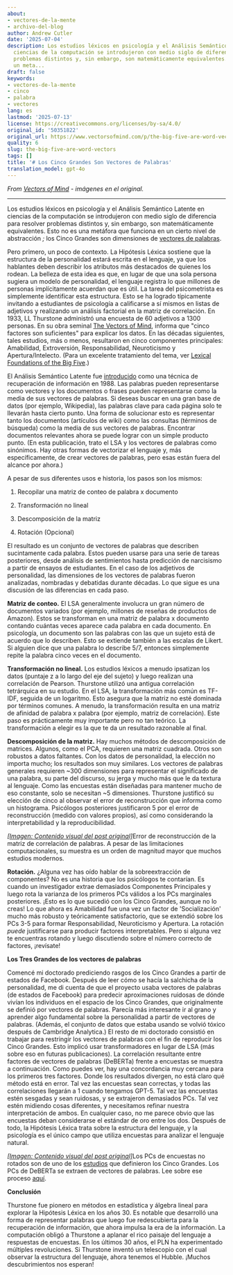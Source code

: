 ```yaml
---
about:
- vectores-de-la-mente
- archivo-del-blog
author: Andrew Cutler
date: '2025-07-04'
description: Los estudios léxicos en psicología y el Análisis Semántico Latente en
  ciencias de la computación se introdujeron con medio siglo de diferencia para resolver
  problemas distintos y, sin embargo, son matemáticamente equivalentes. Esto no es
  un meta...
draft: false
keywords:
- vectores-de-la-mente
- cinco
- palabra
- vectores
lang: es
lastmod: '2025-07-13'
license: https://creativecommons.org/licenses/by-sa/4.0/
original_id: '50351822'
original_url: https://www.vectorsofmind.com/p/the-big-five-are-word-vectors
quality: 6
slug: the-big-five-are-word-vectors
tags: []
title: '# Los Cinco Grandes Son Vectores de Palabras'
translation_model: gpt-4o
---
```


*From [Vectors of Mind](https://www.vectorsofmind.com/p/the-big-five-are-word-vectors) - imágenes en el original.*

---

Los estudios léxicos en psicología y el Análisis Semántico Latente en ciencias de la computación se introdujeron con medio siglo de diferencia para resolver problemas distintos y, sin embargo, son matemáticamente equivalentes. Esto no es una metáfora que funciona en un cierto nivel de abstracción _;_ los Cinco Grandes son dimensiones de [vectores de palabras](https://dzone.com/articles/introduction-to-word-vectors).

Pero primero, un poco de contexto. La Hipótesis Léxica sostiene que la estructura de la personalidad estará escrita en el lenguaje, ya que los hablantes deben describir los atributos más destacados de quienes los rodean. La belleza de esta idea es que, en lugar de que una sola persona sugiera un modelo de personalidad, el lenguaje registra lo que millones de personas implícitamente acuerdan que es útil. La tarea del psicometrista es simplemente identificar esta estructura. Esto se ha logrado típicamente invitando a estudiantes de psicología a calificarse a sí mismos en listas de adjetivos y realizando un análisis factorial en la matriz de correlación. En 1933, LL Thurstone administró una encuesta de 60 adjetivos a 1300 personas. En su obra seminal [The Vectors of Mind](http://psych.colorado.edu/~carey/Courses/PSYC5112/Readings/VectorsOfMind_Thurstone.pdf), informa que "cinco factores son suficientes" para explicar los datos. En las décadas siguientes, tales estudios, más o menos, resultaron en cinco componentes principales: Amabilidad, Extroversión, Responsabilidad, Neuroticismo y Apertura/Intelecto. (Para un excelente tratamiento del tema, ver [Lexical Foundations of the Big Five](https://www.researchgate.net/profile/Boele-Raad-2/publication/282980275_The_Lexical_Foundation_of_the_Big_Five-Factor_Model/links/5626198508aed3d3f137e522/The-Lexical-Foundation-of-the-Big-Five-Factor-Model.pdf).)

El Análisis Semántico Latente fue [introducido](https://dl.acm.org/doi/abs/10.1145/57167.57214?casa_token=ogUyQ6VJeZgAAAAA:ksULYwu-Km_5Ap0wA2ho3tbwzTjsB0tHONfEEMIldNB6PJgkRyM7eFaa7uZ-XZJ3nYo0MbYFeJsBng) como una técnica de recuperación de información en 1988. Las palabras pueden representarse como vectores y los documentos o frases pueden representarse como la media de sus vectores de palabras. Si deseas buscar en una gran base de datos (por ejemplo, Wikipedia), las palabras clave para cada página solo te llevarán hasta cierto punto. Una forma de solucionar esto es representar tanto los documentos (artículos de wiki) como las consultas (términos de búsqueda) como la media de sus vectores de palabras. Encontrar documentos relevantes ahora se puede lograr con un simple producto punto. (En esta publicación, trato el LSA y los vectores de palabras como sinónimos. Hay otras formas de vectorizar el lenguaje y, más específicamente, de crear vectores de palabras, pero esas están fuera del alcance por ahora.)

A pesar de sus diferentes usos e historia, los pasos son los mismos:

  1. Recopilar una matriz de conteo de palabra x documento

  2. Transformación no lineal

  3. Descomposición de la matriz

  4. Rotación (Opcional)

El resultado es un conjunto de vectores de palabras que describen sucintamente cada palabra. Estos pueden usarse para una serie de tareas posteriores, desde análisis de sentimientos hasta predicción de narcisismo a partir de ensayos de estudiantes. En el caso de los adjetivos de personalidad, las dimensiones de los vectores de palabras fueron analizadas, nombradas y debatidas durante décadas. Lo que sigue es una discusión de las diferencias en cada paso.

**Matriz de conteo.** El LSA generalmente involucra un gran número de documentos variados (por ejemplo, millones de reseñas de productos de Amazon). Estos se transforman en una matriz de palabra x documento contando cuántas veces aparece cada palabra en cada documento. En psicología, un documento son las palabras con las que un sujeto está de acuerdo que lo describen. Esto se extiende también a las escalas de Likert. Si alguien dice que una palabra lo describe 5/7, entonces simplemente repite la palabra cinco veces en el documento.

**Transformación no lineal.** Los estudios léxicos a menudo ipsatizan los datos (puntaje z a lo largo del eje del sujeto) y luego realizan una correlación de Pearson. Thurstone utilizó una antigua correlación tetrárquica en su estudio. En el LSA, la transformación más común es TF-IDF, seguida de un logaritmo. Esto asegura que la matriz no esté dominada por términos comunes. A menudo, la transformación resulta en una matriz de afinidad de palabra x palabra (por ejemplo, matriz de correlación). Este paso es prácticamente muy importante pero no tan teórico. La transformación a elegir es la que te da un resultado razonable al final.

**Descomposición de la matriz.** Hay muchos métodos de descomposición de matrices. Algunos, como el PCA, requieren una matriz cuadrada. Otros son robustos a datos faltantes. Con los datos de personalidad, la elección no importa mucho; los resultados son muy similares. Los vectores de palabras generales requieren ~300 dimensiones para representar el significado de una palabra, su parte del discurso, su jerga y mucho más que le da textura al lenguaje. Como las encuestas están diseñadas para mantener mucho de eso constante, solo se necesitan ~5 dimensiones. Thurstone justificó su elección de cinco al observar el error de reconstrucción que informa como un histograma. Psicólogos posteriores justificaron 5 por el error de reconstrucción (medido con valores propios), así como considerando la interpretabilidad y la reproducibilidad.

[*[Imagen: Contenido visual del post original]*](https://substackcdn.com/image/fetch/$s_!Zw-J!,f_auto,q_auto:good,fl_progressive:steep/https%3A%2F%2Fbucketeer-e05bbc84-baa3-437e-9518-adb32be77984.s3.amazonaws.com%2Fpublic%2Fimages%2Fd562c1c2-1576-4fad-896c-52e799d4598b_1600x1066.png)Error de reconstrucción de la matriz de correlación de palabras. A pesar de las limitaciones computacionales, su muestra es un orden de magnitud mayor que muchos estudios modernos.

**Rotación.** ¿Alguna vez has oído hablar de la sobreextracción de componentes? No es una historia que los psicólogos te contarían. Es cuando un investigador extrae demasiados Componentes Principales y luego rota la varianza de los primeros PCs válidos a los PCs marginales posteriores. ¡Esto es lo que sucedió con los Cinco Grandes, aunque no lo creas! Lo que ahora es Amabilidad fue una vez un factor de 'Socialización' mucho más robusto y teóricamente satisfactorio, que se extendió sobre los PCs 3-5 para formar Responsabilidad, Neuroticismo y Apertura. La rotación _puede_ justificarse para producir factores interpretables. Pero si alguna vez te encuentras rotando y luego discutiendo sobre el número correcto de factores, ¡revísate!

**Los Tres Grandes de los vectores de palabras**

Comencé mi doctorado prediciendo rasgos de los Cinco Grandes a partir de estados de Facebook. Después de leer cómo se hacía la salchicha de la personalidad, me di cuenta de que el proyecto usaba vectores de palabras (de estados de Facebook) para predecir aproximaciones ruidosas de dónde vivían los individuos en el espacio de los Cinco Grandes, que originalmente se definió por vectores de palabras. Parecía más interesante ir al grano y aprender algo fundamental sobre la personalidad a partir de vectores de palabras. (Además, el conjunto de datos que estaba usando se volvió tóxico después de Cambridge Analytica.) El resto de mi doctorado consistió en trabajar para restringir los vectores de palabras con el fin de reproducir los Cinco Grandes. Esto implicó usar transformadores en lugar de LSA (más sobre eso en futuras publicaciones). La correlación resultante entre factores de vectores de palabras (DeBERTa) frente a encuestas se muestra a continuación. Como puedes ver, hay una concordancia muy cercana para los primeros tres factores. Donde los resultados divergen, no está claro qué método está en error. Tal vez las encuestas sean correctas, y todas las correlaciones llegarán a 1 cuando tengamos GPT-5. Tal vez las encuestas estén sesgadas y sean ruidosas, y se extrajeron demasiados PCs. Tal vez estén midiendo cosas diferentes, y necesitamos refinar nuestra interpretación de ambos. En cualquier caso, no me parece obvio que las encuestas deban considerarse el estándar de oro entre los dos. Después de todo, la Hipótesis Léxica trata sobre la estructura del lenguaje, y la psicología es el único campo que utiliza encuestas para analizar el lenguaje natural.

[*[Imagen: Contenido visual del post original]*](https://substackcdn.com/image/fetch/$s_!lY1-!,f_auto,q_auto:good,fl_progressive:steep/https%3A%2F%2Fbucketeer-e05bbc84-baa3-437e-9518-adb32be77984.s3.amazonaws.com%2Fpublic%2Fimages%2F6bf087b4-76cc-4272-a2f7-037d606ed2ba_726x682.png)Los PCs de encuestas no rotados son de uno de los [estudios](https://onlinelibrary.wiley.com/doi/10.1002/\(SICI\)1099-0984\(199603\)10:1%3C61::AID-PER246%3E3.0.CO;2-D) que definieron los Cinco Grandes. Los PCs de DeBERTa se extraen de vectores de palabras. Lee sobre ese proceso [aquí](https://psyarxiv.com/gdm5v/).

**Conclusión**

Thurstone fue pionero en métodos en estadística y álgebra lineal para explorar la Hipótesis Léxica en los años 30. Es notable que desarrolló una forma de representar palabras que luego fue redescubierta para la recuperación de información, que ahora impulsa la era de la información. La computación obligó a Thurstone a aplanar el rico paisaje del lenguaje a respuestas de encuestas. En los últimos 30 años, el PLN ha experimentado múltiples revoluciones. Si Thurstone inventó un telescopio con el cual observar la estructura del lenguaje, ahora tenemos el Hubble. ¡Muchos descubrimientos nos esperan!